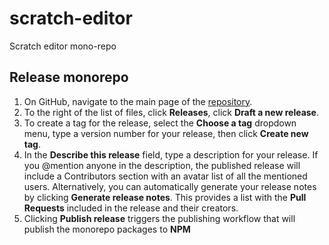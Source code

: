 # scratch-editor

Scratch editor mono-repo

## Release monorepo

1. On GitHub, navigate to the main page of the [repository](https://github.com/MiroslavDionisiev/scratch-editor/tree/develop).
2. To the right of the list of files, click **Releases**, click **Draft a new release**.
3. To create a tag for the release, select the **Choose a tag** dropdown menu, type a version number for your release, then click **Create new tag**.
4. In the **Describe this release** field, type a description for your release. If you @mention anyone in the description, the published release will include a Contributors section with an avatar list of all the mentioned users. Alternatively, you can automatically generate your release notes by clicking **Generate release notes**. This provides a list with the **Pull Requests** included in the release and their creators.
5. Clicking **Publish release** triggers the publishing workflow that will publish the monorepo packages to **NPM**
